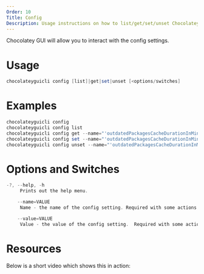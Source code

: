 ```yaml
---
Order: 10
Title: Config
Description: Usage instructions on how to list/get/set/unset Chocolatey GUI config settings.
---
```


Chocolatey GUI will allow you to interact with the config settings.

# Usage

```powershell
chocolateyguicli config [list]|get|set|unset [<options/switches]
```

# Examples

```powershell
chocolateyguicli config
chocolateyguicli config list
chocolateyguicli config get --name="'outdatedPackagesCacheDurationInMinutes'"
chocolateyguicli config set --name="'outdatedPackagesCacheDurationInMinutes'" --value="'60'"
chocolateyguicli config unset --name="'outdatedPackagesCacheDurationInMinutes'"
```

# Options and Switches

```powershell
-?, --help, -h
     Prints out the help menu.

    --name=VALUE
     Name - the name of the config setting. Required with some actions.

    --value=VALUE
     Value - the value of the config setting.  Required with some actions.
```

# Resources

Below is a short video which shows this in action:

